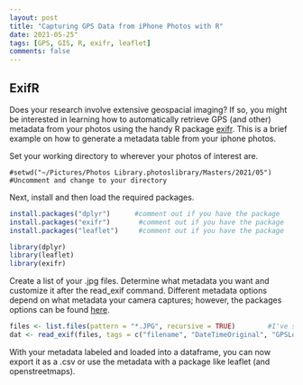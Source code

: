 ```yaml
---
layout: post
title: "Capturing GPS Data from iPhone Photos with R"
date: 2021-05-25"
tags: [GPS, GIS, R, exifr, leaflet]
comments: false
---
```


## ExifR

Does your research involve extensive geospacial imaging? If so, you might be interested in learning how to automatically retrieve GPS (and other) metadata from your photos using the handy R package [exifr](https://github.com/paleolimbot/exifr). This is a brief example on how to generate a metadata table from your iphone photos. 


Set your working directory to wherever your photos of interest are. 
```{r}
#setwd("~/Pictures/Photos Library.photoslibrary/Masters/2021/05")       #Uncomment and change to your directory

````
Next, install and then load the required packages. 

```r
install.packages("dplyr")      #comment out if you have the package
install.packages("exifr")       #comment out if you have the package
install.packages("leaflet")     #comment out if you have the package

library(dplyr)    
library(leaflet)            
library(exifr)
```

Create a list of your .jpg files. Determine what metadata you want and customize it after the read_exif command. Different metadata options depend on what metadata your camera captures; however, the packages options can be found [here](https://github.com/paleolimbot/exifr). 

```r
files <- list.files(pattern = "*.JPG", recursive = TRUE)        #I've set mine to recursive as I have many subdirectories. * = wildcard.
dat <- read_exif(files, tags = c("filename", "DateTimeOriginal", "GPSLongitude","GPSLatitude","GPSTimeStamp"))     #Customize the metadata of interest in the parentheses
```

With your metadata labeled and loaded into a dataframe, you can now export it as a .csv or use the metadata with a package like leaflet (and openstreetmaps). 


